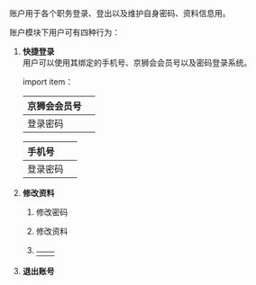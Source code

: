 账户用于各个职务登录、登出以及维护自身密码、资料信息用。

账户模块下用户可有四种行为：

1. **快捷登录**  
   用户可以使用其绑定的手机号、京狮会会员号以及密码登录系统。

   import item：

   | 京狮会会员号 |  |
   | :--- | :--- |
   | 登录密码 |  |

   | 手机号 |  |
   | :--- | :--- |
   | 登录密码 |  |

2. **修改资料**

   1. 修改密码

   2. 修改资料

   3. |  |  |
      | :--- | :--- |
      |  |  |

3. **退出账号**



